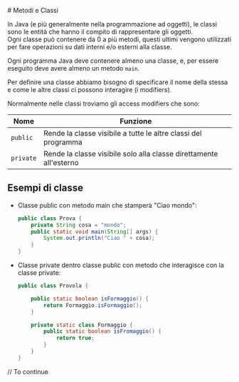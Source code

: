 # Metodi e Classi

In Java (e più generalmente nella programmazione ad oggetti), le classi sono le entità che hanno il compito di rappresentare gli oggetti.  
Ogni classe può contenere da 0 a più metodi, questi ultimi vengono utilizzati per fare operazioni su dati interni e/o esterni alla classe.

Ogni programma Java deve contenere almeno una classe, e, per essere eseguito deve avere almeno un metodo `main`.

Per definire una classe abbiamo bisogno di specificare il nome della stessa e come le altre classi ci possono interagire (i modifiers).

Normalmente nelle classi troviamo gli access modifiers che sono:

| Nome | Funzione |
|---|---|
| `public` | Rende la classe visibile a tutte le altre classi del programma |
| `private` | Rende la classe visibile solo alla classe direttamente all'esterno |

## Esempi di classe

- Classe public con metodo main che stamperà "Ciao mondo":
    ```java
    public class Prova {
        private String cosa = "mondo";
        public static void main(String[] args) {
            System.out.println("Ciao " + cosa);
        }
    }
    ```
- Classe private dentro classe public con metodo che interagisce con la classe private:
    ```java
    public class Provola {

        public static boolean isFormaggio() {
            return Formaggio.isFormaggio();
        }

        private static class Formaggio {
            public static boolean isFromaggio() {
                return true;
            }
        }
    }
    ```

// To continue